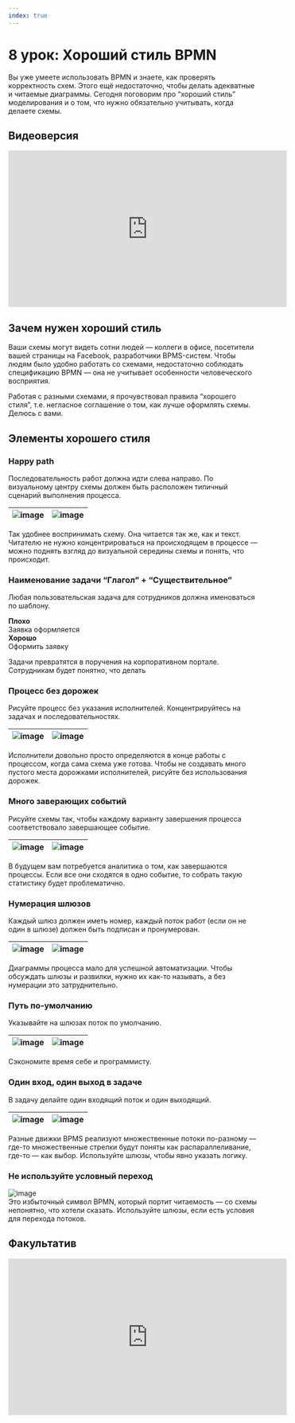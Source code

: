 ```yaml
---
index: true
---
```


# 8 урок: Хороший стиль BPMN

Вы уже умеете использовать BPMN и знаете, как проверять корректность схем. Этого ещё недостаточно, чтобы делать адекватные и читаемые диаграммы. Сегодня поговорим про “хороший стиль” моделирования и о том, что нужно обязательно учитывать, когда делаете схемы.


## Видеоверсия

<iframe width="560" height="315" src="https://www.youtube.com/embed/KmwUmINlzGo?si=F9C03KODLxb-FJcz" title="YouTube video player" frameborder="0" allow="accelerometer; autoplay; clipboard-write; encrypted-media; gyroscope; picture-in-picture; web-share" referrerpolicy="strict-origin-when-cross-origin" allowfullscreen></iframe>

## Зачем нужен хороший стиль

Ваши схемы могут видеть сотни людей — коллеги в офисе, посетители вашей страницы на Facebook, разработчики BPMS-систем. Чтобы людям было удобно работать со схемами, недостаточно соблюдать спецификацию BPMN — она не учитывает особенности человеческого восприятия.

Работая с разными схемами, я прочувствовал правила “хорошего стиля”, т.е. негласное соглашение о том, как лучше оформлять схемы. Делюсь с вами.

## Элементы хорошего стиля

### Happy path

Последовательность работ должна идти слева направо. По визуальному центру схемы должен быть расположен типичный сценарий выполнения процесса.

| ![image](8_lesson_1.png) | ![image](8_lesson_2.png) |
| ------------------------ | ------------------------ |

Так удобнее воспринимать схему. Она читается так же, как и текст. Читателю не нужно концентрироваться на происходящем в процессе — можно поднять взгляд до визуальной середины схемы и понять, что происходит.

### Наименование задачи “Глагол” + “Существительное”

Любая пользовательская задача для сотрудников должна именоваться по шаблону.

**Плохо**  
Заявка оформляется  
**Хорошо**  
Оформить заявку

Задачи превратятся в поручения на корпоративном портале. Сотрудникам будет понятно, что делать

### Процесс без дорожек

Рисуйте процесс без указания исполнителей. Концентрируйтесь на задачах и последовательностях.

| ![image](8_lesson_3.png) | ![image](8_lesson_4.png) |
| ------------------------ | ------------------------ |

Исполнители довольно просто определяются в конце работы с процессом, когда сама схема уже готова. Чтобы не создавать много пустого места дорожками исполнителей, рисуйте без использования дорожек.

### Много заверающих событий

Рисуйте схемы так, чтобы каждому варианту завершения процесса соответствовало завершающее событие.

| ![image](8_lesson_5.png) | ![image](8_lesson_6.png) |
| ------------------------ | ------------------------ |

В будущем вам потребуется аналитика о том, как завершаются процессы. Если все они сходятся в одно событие, то собрать такую статистику будет проблематично.


### Нумерация шлюзов

Каждый шлюз должен иметь номер, каждый поток работ (если он не один в шлюзе) должен быть подписан и пронумерован.

| ![image](8_lesson_7.png) | ![image](8_lesson_8.png) |
| ------------------------ | ------------------------ |

Диаграммы процесса мало для успешной автоматизации. Чтобы обсуждать шлюзы и развилки, нужно их как-то называть, а без нумерации это затруднительно.

### Путь по-умолчанию

Указывайте на шлюзах поток по умолчанию.

| ![image](8_lesson_9.png) | ![image](8_lesson_10.png) |
| ------------------------ | ------------------------ |

Сэкономите время себе и программисту.

### Один вход, один выход в задаче

В задачу делайте один входящий поток и один выходящий.


| ![image](8_lesson_11.png) | ![image](8_lesson_12.png) |
| ------------------------ | ------------------------ |

Разные движки BPMS реализуют множественные потоки по-разному — где-то множественные стрелки будут поняты как распараллеливание, где-то — как выбор. Используйте шлюзы, чтобы явно указать логику.

### Не используйте условный переход

![image](8_lesson_13.png)  
Это избыточный символ BPMN, который портит читаемость — со схемы непонятно, что хотели сказать. Используйте шлюзы, если есть условия для перехода потоков.

## Факультатив
<iframe width="560" height="315" src="https://www.youtube.com/embed/bfHvofV_xkk?si=P_qw7IxZowzd3zqu" title="YouTube video player" frameborder="0" allow="accelerometer; autoplay; clipboard-write; encrypted-media; gyroscope; picture-in-picture; web-share" referrerpolicy="strict-origin-when-cross-origin" allowfullscreen></iframe>
